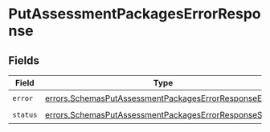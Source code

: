 # PutAssessmentPackagesErrorResponse


## Fields

| Field                                                                                                                            | Type                                                                                                                             | Required                                                                                                                         | Description                                                                                                                      |
| -------------------------------------------------------------------------------------------------------------------------------- | -------------------------------------------------------------------------------------------------------------------------------- | -------------------------------------------------------------------------------------------------------------------------------- | -------------------------------------------------------------------------------------------------------------------------------- |
| `error`                                                                                                                          | [errors.SchemasPutAssessmentPackagesErrorResponseError](../../models/errors/schemasputassessmentpackageserrorresponseerror.md)   | :heavy_check_mark:                                                                                                               | N/A                                                                                                                              |
| `status`                                                                                                                         | [errors.SchemasPutAssessmentPackagesErrorResponseStatus](../../models/errors/schemasputassessmentpackageserrorresponsestatus.md) | :heavy_check_mark:                                                                                                               | N/A                                                                                                                              |